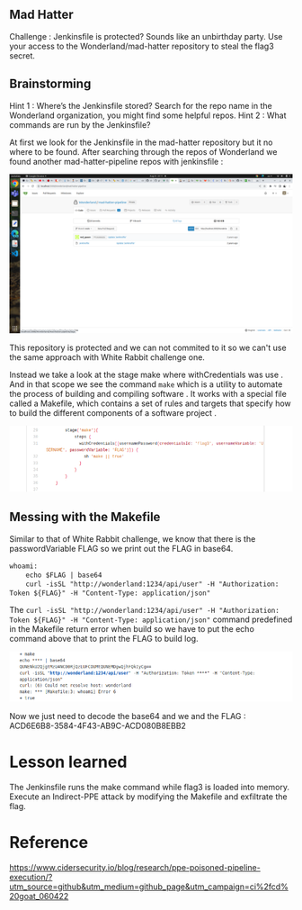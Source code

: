 ## Mad Hatter 

Challenge : Jenkinsfile is protected? Sounds like an unbirthday party. Use your access to the Wonderland/mad-hatter repository to steal the flag3 secret. 

## Brainstorming

Hint 1 : Where’s the Jenkinsfile stored? Search for the repo name in the Wonderland organization, you might find some helpful repos.
Hint 2 : What commands are run by the Jenkinsfile?

At first we look for the Jenkinsfile in the mad-hatter repository but it no where to be found. After searching through the repos of Wonderland we found another mad-hatter-pipeline repos with jenkinsfile :

![image info](./pictures/Mad_Hatter_1.png)

This repository is protected and we can not commited to it so we can't use the same approach with White Rabbit challenge one.

Instead we take a look at the stage make where withCredentials was use . And in that scope we see the command ```make``` which is a utility to automate the process of building and compiling software . It works with a special file called a Makefile, which contains a set of rules and targets that specify how to build the different components of a software project .

![image info](./pictures/Mad_Hatter_2.png)

## Messing with the Makefile 
Similar to that of White Rabbit challenge, we know that there is the passwordVariable FLAG so we print out the FLAG in base64. 

```
whoami:
    echo $FLAG | base64 
	curl -isSL "http://wonderland:1234/api/user" -H "Authorization: Token ${FLAG}" -H "Content-Type: application/json"
```

The ```curl -isSL "http://wonderland:1234/api/user" -H "Authorization: Token ${FLAG}" -H "Content-Type: application/json"``` command predefined in the Makefile return error when build so we have to put the echo command above that to print the FLAG to build log.

![image info](./pictures/Mad_Hatter_3.png)

Now we just need to decode the base64 and we and the FLAG : ACD6E6B8-3584-4F43-AB9C-ACD080B8EBB2

# Lesson learned 
The Jenkinsfile runs the make command while flag3 is loaded into memory. Execute an Indirect-PPE attack by modifying the Makefile and exfiltrate the flag.

# Reference 
https://www.cidersecurity.io/blog/research/ppe-poisoned-pipeline-execution/?utm_source=github&utm_medium=github_page&utm_campaign=ci%2fcd%20goat_060422